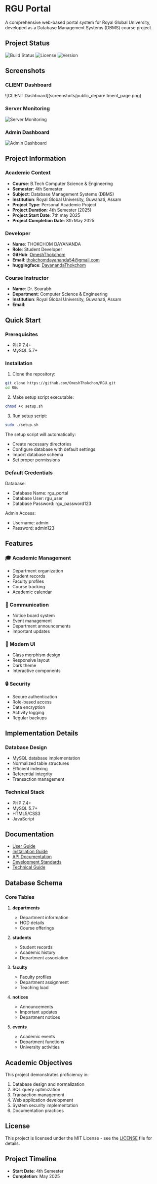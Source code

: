 # RGU Portal

A comprehensive web-based portal system for Royal Global University, developed as a Database Management Systems (DBMS) course project.

## Project Status

![Build Status](https://github.com/dayananda/rgu-portal/workflows/CI/badge.svg)
![License](https://img.shields.io/badge/license-MIT-blue.svg)
![Version](https://img.shields.io/badge/version-1.0.0-green.svg)

## Screenshots

### CLIENT Dashboard
![CLIENT Dashboard](screenshots/public_depare   tment_page.png)

### Server Monitoring
![Server Monitoring](screenshots/terminal.png)

### Admin Dashboard
![Admin Dashboard](screenshots/admin_page.png)

## Project Information

### Academic Context
- **Course**: B.Tech Computer Science & Engineering
- **Semester**: 4th Semester
- **Subject**: Database Management Systems (DBMS)
- **Institution**: Royal Global University, Guwahati, Assam
- **Project Type**: Personal Academic Project
- **Project Duration**: 4th Semester (2025)
- **Project Start Date**: 7th may 2025
- **Project Completion Date**: 8th May 2025

### Developer
- **Name**: THOKCHOM DAYANANDA
- **Role**: Student Developer
- **GitHub**: [OmeshThokchom](https://github.com/OmeshThokchom)
- **Email**: thokchomdayananda54@gmail.com
- **huggingface**: [DayanandaThokchom](https://huggingface.co/DayanandaThokchom)



### Course Instructor
- **Name**: Dr. Sourabh
- **Department**: Computer Science & Engineering
- **Institution**: Royal Global University, Guwahati, Assam
- **Email**:


## Quick Start

### Prerequisites
- PHP 7.4+
- MySQL 5.7+

### Installation

1. Clone the repository:
```bash
git clone https://github.com/OmeshThokchom/RGU.git
cd RGu
```

2. Make setup script executable:
```bash
chmod +x setup.sh
```

3. Run setup script:
```bash
sudo ./setup.sh
```

The setup script will automatically:
- Create necessary directories
- Configure database with default settings
- Import database schema
- Set proper permissions

### Default Credentials

Database:
- Database Name: rgu_portal
- Database User: rgu_user
- Database Password: rgu_password123

Admin Access:
- Username: admin
- Password: admin123

## Features

### 🎓 Academic Management
- Department organization
- Student records
- Faculty profiles
- Course tracking
- Academic calendar

### 📢 Communication
- Notice board system
- Event management
- Department announcements
- Important updates

### 🎨 Modern UI
- Glass morphism design
- Responsive layout
- Dark theme
- Interactive components

### 🔒 Security
- Secure authentication
- Role-based access
- Data encryption
- Activity logging
- Regular backups

## Implementation Details

### Database Design
- MySQL database implementation
- Normalized table structures
- Efficient indexing
- Referential integrity
- Transaction management

### Technical Stack
- PHP 7.4+
- MySQL 5.7+
- HTML5/CSS3
- JavaScript

## Documentation

- [User Guide](docs/user_guide.md)
- [Installation Guide](docs/installation_guide.md)
- [API Documentation](docs/api_documentation.md)
- [Development Standards](docs/development_standards.md)
- [Technical Guide](docs/technical_guide.md)

## Database Schema

### Core Tables
1. **departments**
   - Department information
   - HOD details
   - Course offerings

2. **students**
   - Student records
   - Academic history
   - Department association

3. **faculty**
   - Faculty profiles
   - Department assignment
   - Teaching load

4. **notices**
   - Announcements
   - Important updates
   - Department notices

5. **events**
   - Academic events
   - Department functions
   - University activities

## Academic Objectives

This project demonstrates proficiency in:
1. Database design and normalization
2. SQL query optimization
3. Transaction management
4. Web application development
5. System security implementation
6. Documentation practices

## License

This project is licensed under the MIT License - see the [LICENSE](LICENSE) file for details.

## Project Timeline
- **Start Date**: 4th Semester
- **Completion**: May 2025